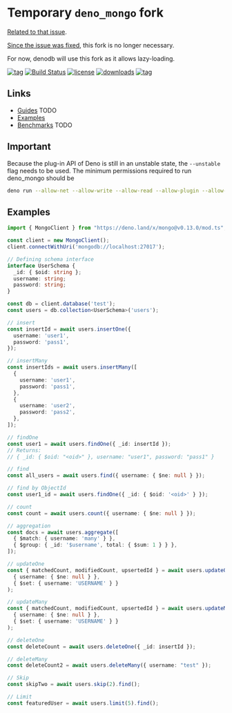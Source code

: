 # Temporary `deno_mongo` fork

[Related to that issue](https://github.com/manyuanrong/deno_mongo/issues/55).

[Since the issue was fixed](https://github.com/eveningkid/denodb/pull/161), this fork is no longer necessary.

For now, denodb will use this fork as it allows lazy-loading.

[![tag](https://img.shields.io/github/tag/manyuanrong/deno_mongo.svg)](https://github.com/manyuanrong/deno_mongo/releases)
[![Build Status](https://github.com/manyuanrong/deno_mongo/workflows/ci/badge.svg?branch=master)](https://github.com/manyuanrong/deno_mongo/actions)
[![license](https://img.shields.io/github/license/manyuanrong/deno_mongo.svg)](https://github.com/manyuanrong/deno_mongo)
[![downloads](https://img.shields.io/github/downloads/manyuanrong/deno_mongo/total)](https://github.com/manyuanrong/deno_mongo)
[![tag](https://img.shields.io/badge/deno-v1.0.5-green.svg)](https://github.com/denoland/deno)

## Links

- [Guides]() TODO
- [Examples](./EXAMPLES.md)
- [Benchmarks]() TODO

## Important

Because the plug-in API of Deno is still in an unstable state, the `--unstable` flag needs to be used. The minimum permissions required to run deno_mongo should be

```sh
deno run --allow-net --allow-write --allow-read --allow-plugin --allow-env --unstable xxx.ts
```

## Examples

```ts
import { MongoClient } from "https://deno.land/x/mongo@v0.13.0/mod.ts";

const client = new MongoClient();
client.connectWithUri('mongodb://localhost:27017');

// Defining schema interface
interface UserSchema {
  _id: { $oid: string };
  username: string;
  password: string;
}

const db = client.database('test');
const users = db.collection<UserSchema>('users');

// insert
const insertId = await users.insertOne({
  username: 'user1',
  password: 'pass1',
});

// insertMany
const insertIds = await users.insertMany([
  {
    username: 'user1',
    password: 'pass1',
  },
  {
    username: 'user2',
    password: 'pass2',
  },
]);

// findOne
const user1 = await users.findOne({ _id: insertId });
// Returns:
// { _id: { $oid: "<oid>" }, username: "user1", password: "pass1" }

// find
const all_users = await users.find({ username: { $ne: null } });

// find by ObjectId
const user1_id = await users.findOne({ _id: { $oid: '<oid>' } });

// count
const count = await users.count({ username: { $ne: null } });

// aggregation
const docs = await users.aggregate([
  { $match: { username: 'many' } },
  { $group: { _id: '$username', total: { $sum: 1 } } },
]);

// updateOne
const { matchedCount, modifiedCount, upsertedId } = await users.updateOne(
  { username: { $ne: null } },
  { $set: { username: 'USERNAME' } }
);

// updateMany
const { matchedCount, modifiedCount, upsertedId } = await users.updateMany(
  { username: { $ne: null } },
  { $set: { username: 'USERNAME' } }
);

// deleteOne
const deleteCount = await users.deleteOne({ _id: insertId });

// deleteMany
const deleteCount2 = await users.deleteMany({ username: "test" });

// Skip
const skipTwo = await users.skip(2).find();

// Limit
const featuredUser = await users.limit(5).find();
```
